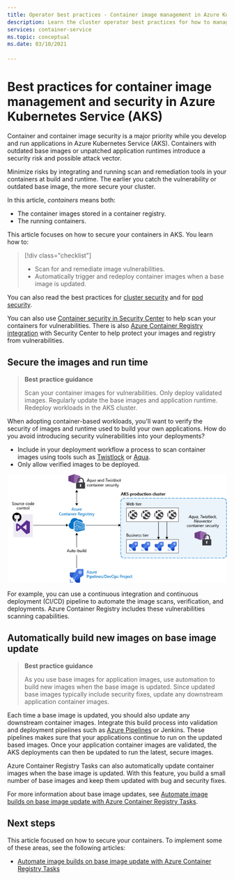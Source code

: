 ```yaml
---
title: Operator best practices - Container image management in Azure Kubernetes Services (AKS)
description: Learn the cluster operator best practices for how to manage and secure container images in Azure Kubernetes Service (AKS)
services: container-service
ms.topic: conceptual
ms.date: 03/10/2021

---
```


# Best practices for container image management and security in Azure Kubernetes Service (AKS)

Container and container image security is a major priority while you develop and run applications in Azure Kubernetes Service (AKS). Containers with outdated base images or unpatched application runtimes introduce a security risk and possible attack vector. 

Minimize risks by integrating and running scan and remediation tools in your containers at build and runtime. The earlier you catch the vulnerability or outdated base image, the more secure your cluster. 

In this article, *containers* means both:
* The container images stored in a container registry.
* The running containers.

This article focuses on how to secure your containers in AKS. You learn how to:

> [!div class="checklist"]
> * Scan for and remediate image vulnerabilities.
> * Automatically trigger and redeploy container images when a base image is updated.

You can also read the best practices for [cluster security][best-practices-cluster-security] and for [pod security][best-practices-pod-security].

You can also use [Container security in Security Center][security-center-containers] to help scan your containers for vulnerabilities.  There is also [Azure Container Registry integration][security-center-acr] with Security Center to help protect your images and registry from vulnerabilities.

## Secure the images and run time

> **Best practice guidance** 
>
> Scan your container images for vulnerabilities. Only deploy validated images. Regularly update the base images and application runtime. Redeploy workloads in the AKS cluster.

When adopting container-based workloads, you'll want to verify the security of images and runtime used to build your own applications. How do you avoid introducing security vulnerabilities into your deployments? 
* Include in your deployment workflow a process to scan container images using tools such as [Twistlock][twistlock] or [Aqua][aqua].
* Only allow verified images to be deployed.

![Scan and remediate container images, validate, and deploy](media/operator-best-practices-container-security/scan-container-images-simplified.png)

For example, you can use a continuous integration and continuous deployment (CI/CD) pipeline to automate the image scans, verification, and deployments. Azure Container Registry includes these vulnerabilities scanning capabilities.

## Automatically build new images on base image update

> **Best practice guidance** 
>
> As you use base images for application images, use automation to build new images when the base image is updated. Since updated base images typically include security fixes, update any downstream application container images.

Each time a base image is updated, you should also update any downstream container images. Integrate this build process into validation and deployment pipelines such as [Azure Pipelines][azure-pipelines] or Jenkins. These pipelines makes sure that your applications continue to run on the updated based images. Once your application container images are validated, the AKS deployments can then be updated to run the latest, secure images.

Azure Container Registry Tasks can also automatically update container images when the base image is updated. With this feature, you build a small number of base images and keep them updated with bug and security fixes.

For more information about base image updates, see [Automate image builds on base image update with Azure Container Registry Tasks][acr-base-image-update].

## Next steps

This article focused on how to secure your containers. To implement some of these areas, see the following articles:

* [Automate image builds on base image update with Azure Container Registry Tasks][acr-base-image-update]

<!-- EXTERNAL LINKS -->
[azure-pipelines]: /azure/devops/pipelines/
[twistlock]: https://www.twistlock.com/
[aqua]: https://www.aquasec.com/

<!-- INTERNAL LINKS -->
[best-practices-cluster-security]: operator-best-practices-cluster-security.md
[best-practices-pod-security]: developer-best-practices-pod-security.md
[acr-base-image-update]: ../container-registry/container-registry-tutorial-base-image-update.md
[security-center-containers]: ../security-center/container-security.md
[security-center-acr]: ../security-center/defender-for-container-registries-introduction.md